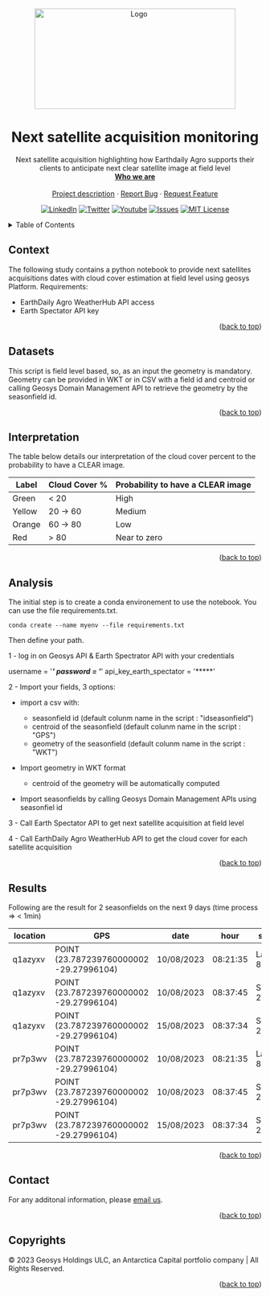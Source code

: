 <div id="top"></div>
<!-- PROJECT SHIELDS -->
<!--
*** See the bottom of this document for the declaration of the reference variables
*** https://www.markdownguide.org/basic-syntax/#reference-style-links
-->


<!-- PROJECT LOGO -->
<br />
<p align="center">
  <a href=https://github.com/GEOSYS/>
    <img src=https://earthdailyagro.com/wp-content/uploads/2022/01/Logo.svg alt="Logo" width="400" height="200">
  </a>

 <h1 align="center">Next satellite acquisition monitoring</h3>

  <p align="center">
    Next satellite acquisition highlighting how Earthdaily Agro supports their clients to anticipate next clear satellite image at field level
    <br />
    <a href=https://earthdailyagro.com/><strong>Who we are</strong></a>
    <br />
    <br />
    <a href=https://github.com/GEOSYS/Examples-and-showcases>Project description</a>
    ·
    <a href=https://github.com/GEOSYS/Examples-and-showcases/issues>Report Bug</a>
    ·
    <a href=https://github.com/GEOSYS/Examples-and-showcases/issues>Request Feature</a>
  </p>
</p>

<div align="center">
  
[![LinkedIn][linkedin-shield]][linkedin-url]
[![Twitter][twitter-shield]][twitter-url]
[![Youtube][youtube-shield]][youtube-url]
[![Issues][issues-shield]][issues-url]
[![MIT License][license-shield]][license-url]
  
</div>

<!--[![Stargazers][GitStars-shield]][GitStars-url]-->
<!--[![languages][NETcore-shield]][NETcore-url]-->
<!--[![Forks][forks-shield]][forks-url]-->
<!--[![Stargazers][stars-shield]][stars-url]-->
<!--[![CITest][CITest-shield]][CITest-url]-->
<!--[![languages][language-python-shiedl]][]-->

<!-- TABLE OF CONTENTS -->
<details close>
  <summary>Table of Contents</summary>
  <ol>
    <li><a href="#context">Context</a></li>
    <li><a href="#datasets">Datasets</a></li>
    <li><a href="#sclinterpretation">SCL Interpretation</a></li>
    <li><a href="analysis">Analysis</a></li>
    <li><a href="#results">Results</a></li>
    <li><a href="#contact">Contact</a></li>
    <li><a href="#copyrights">Copyrights</a></li>
  </ol>
</details>

<!-- CONTEXT -->
## Context

The following study contains a python notebook to provide next satellites acquisitions dates with cloud cover estimation at field level using geosys Platform.
Requirements:
- EarthDaily Agro WeatherHub API access
- Earth Spectator API key

<p align="right">(<a href="#top">back to top</a>)</p>

<!-- DATASETS -->
## Datasets

This script is field level based, so, as an input the geometry is mandatory. 
Geometry can be provided in WKT or in CSV with a field id and centroid or calling Geosys Domain Management API to retrieve the geometry by the seasonfield id.

<p align="right">(<a href="#top">back to top</a>)</p>

<!-- SCLINTERPREATION -->
## Interpretation
The table below details our interpretation of the cloud cover percent to the probability to have a CLEAR image.

| Label | Cloud Cover %   		 | Probability to have a CLEAR image  |
|-------|------------------------|------------------------------------|
| Green |  < 20                  | High                               |
| Yellow| 20 -> 60 			     | Medium                             |
| Orange| 60 -> 80     			 | Low                                |
| Red   |  > 80          		 | Near to zero                       |

<p align="right">(<a href="#top">back to top</a>)</p>

<!-- ANALYSIS -->
## Analysis

The initial step is to create a conda environement to use the notebook. You can use the file requirements.txt. 
```
conda create --name myenv --file requirements.txt
```
Then define your path.
 
1 - log in on Geosys API & Earth Spectrator API with your credentials

username = '*****'
password = '*****'
api_key_earth_spectator = '*****'

2 - Import your fields, 3 options:
- import a csv with:
	- seasonfield id (default colunm name in the script : "idseasonfield")
	- centroid of the seasonfield (default colunm name in the script : "GPS")
	- geometry of the seasonfield (default colunm name in the script : "WKT")
	
- Import geometry in WKT format
	- centroid of the geometry will be automatically computed 
	
- Import seasonfields by calling Geosys Domain Management APIs using seasonfiel id
	
3 - Call Earth Spectator API to get next satellite acquisition at field level

4 - Call EarthDaily Agro WeatherHub API to get the cloud cover for each satellite acquisition 

<p align="right">(<a href="#top">back to top</a>)</p>

<!-- RESULTS -->
## Results

Following are the result for 2 seasonfields on the next 9 days (time process => < 1min)


|location	|GPS									 |date		 |hour	   |satellite	|cloudcover |color	|
|-------	|----------------------------------------|-----------|---------|------------|-----------|-------|
|q1azyxv	|POINT (23.787239760000002 -29.27996104) |10/08/2023 |08:21:35 |Landsat-8	|0.0 		|green  |
|q1azyxv	|POINT (23.787239760000002 -29.27996104) |10/08/2023 |08:37:45 |Sentinel-2B	|0.0 		|green  |
|q1azyxv	|POINT (23.787239760000002 -29.27996104) |15/08/2023 |08:37:34 |Sentinel-2A	|9.8 		|green  |
|pr7p3wv	|POINT (23.787239760000002 -29.27996104) |10/08/2023 |08:21:35 |Landsat-8	|0.0 		|green  |
|pr7p3wv	|POINT (23.787239760000002 -29.27996104) |10/08/2023 |08:37:45 |Sentinel-2B	|0.0 		|green  |
|pr7p3wv	|POINT (23.787239760000002 -29.27996104) |15/08/2023 |08:37:34 |Sentinel-2A	|9.8 		|green  |


<p align="right">(<a href="#top">back to top</a>)</p>

## Contact

For any additonal information, please [email us](mailto:sales@earthdailyagro.com).

<p align="right">(<a href="#top">back to top</a>)</p>


<!-- COPYRIGHTs -->
## Copyrights

© 2023 Geosys Holdings ULC, an Antarctica Capital portfolio company | All Rights Reserved.

<p align="right">(<a href="#top">back to top</a>)</p>

<!-- MARKDOWN LINKS & IMAGES -->
<!-- https://www.markdownguide.org/basic-syntax/#reference-style-links -->
<!-- List of available shields https://shields.io/category/license -->
<!-- List of available shields https://simpleicons.org/ -->
[contributors-shield]: https://img.shields.io/github/contributors/github_username/repo.svg?style=social
[NETcore-shield]: https://img.shields.io/badge/.NET%20Core-6.0-green
[NETcore-url]: https://github.com/dotnet/core
[contributors-url]: https://github.com/github_username/repo/graphs/contributors
[forks-shield]: https://img.shields.io/github/forks/github_username/repo.svg?style=plastic&logo=appveyor
[forks-url]: https://github.com/github_username/repo/network/members
[stars-shield]: https://img.shields.io/github/stars/qgis-plugin/repo.svg?style=plastic&logo=appveyor
[stars-url]: https://github.com/github_username/repo/stargazers
[issues-shield]: https://img.shields.io/github/issues/GEOSYS/qgis-plugin/repo.svg?style=social
[issues-url]: https://github.com/github_username/repo/issues
[license-shield]: https://img.shields.io/badge/License-MIT-yellow.svg
[license-url]: https://opensource.org/licenses/MIT
[linkedin-shield]: https://img.shields.io/badge/-LinkedIn-black.svg?style=social&logo=linkedin
[linkedin-url]: https://www.linkedin.com/company/earthdailyagro/mycompany/
[twitter-shield]: https://img.shields.io/twitter/follow/EarthDailyAgro?style=social
[twitter-url]: https://img.shields.io/twitter/follow/EarthDailyAgro?style=social
[youtube-shield]: https://img.shields.io/youtube/channel/views/UCy4X-hM2xRK3oyC_xYKSG_g?style=social
[youtube-url]: https://img.shields.io/youtube/channel/views/UCy4X-hM2xRK3oyC_xYKSG_g?style=social
[language-python-shiedl]: https://img.shields.io/badge/python-3.7-green?logo=python
[language-python-url]: https://pypi.org/ 
[GitStars-shield]: https://img.shields.io/github/stars/GEOSYS?style=social
[GitStars-url]: https://img.shields.io/github/stars/GEOSYS?style=social
[CITest-shield]: https://img.shields.io/github/workflow/status/GEOSYS/qgis-plugin/Continous%20Integration
[CITest-url]: https://img.shields.io/github/workflow/status/GEOSYS/qgis-plugin/Continous%20Integration


